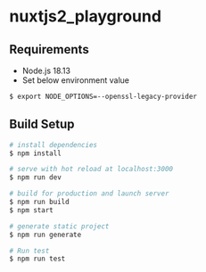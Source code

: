 # nuxtjs2_playground 

## Requirements

- Node.js 18.13
- Set below environment value

```bash
$ export NODE_OPTIONS=--openssl-legacy-provider
```

## Build Setup

``` bash
# install dependencies
$ npm install 

# serve with hot reload at localhost:3000
$ npm run dev

# build for production and launch server
$ npm run build
$ npm start

# generate static project
$ npm run generate

# Run test
$ npm run test
```
